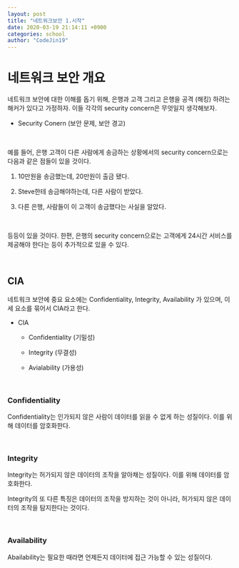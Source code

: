 ```yaml
---
layout: post
title: "네트워크보안 1.시작"
date: 2020-03-19 21:14:11 +0900
categories: school
author: "CodeJin19"
---
```


# 네트워크 보안 개요

네트워크 보안에 대한 이해를 돕기 위해, 은행과 고객 그리고 은행을 공격 (해킹) 하려는 해커가 있다고 가정하자. 이들 각각의 security concern은 무엇일지 생각해보자.

- Security Conern (보안 문제, 보안 경고)

<br>

예를 들어, 은행 고객이 다른 사람에게 송금하는 상황에서의 security concern으로는 다음과 같은 점들이 있을 것이다.

1. 10만원을 송금했는데, 20만원이 출금 됐다.

2. Steve한테 송금해야하는데, 다른 사람이 받았다.

3. 다른 은행, 사람들이 이 고객이 송금했다는 사실을 알았다.

<br>

등등이 있을 것이다. 한편, 은행의 security concern으로는 고객에게 24시간 서비스를 제공해야 한다는 등이 추가적으로 있을 수 있다.

<br>

## CIA

네트워크 보안에 중요 요소에는 Confidentiality, Integrity, Availability 가 있으며, 이 세 요소를 묶어서 CIA라고 한다.

- CIA

  - Confidentiality (기밀성)

  - Integrity (무결성)

  - Avialability (가용성)

<br>

### Confidentiality

Confidentiality는 인가되지 않은 사람이 데이터를 읽을 수 없게 하는 성질이다. 이를 위해 데이터를 암호화한다.

<br>

### Integrity

Integrity는 허가되지 않은 데이터의 조작을 알아채는 성질이다. 이를 위해 데이터를 암호화한다.

Integrity의 또 다른 특징은 데이터의 조작을 방지하는 것이 아니라, 허가되지 않은 데이터의 조작을 탐지한다는 것이다.

<br>

### Availability

Abailability는 필요한 때라면 언제든지 데이터에 접근 가능할 수 있는 성질이다.